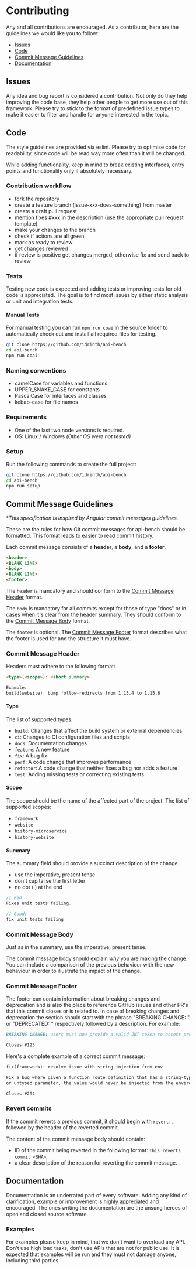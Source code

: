 # Contributing

Any and all contributions are encouraged. As a contributor,
here are the guidelines we would like you to follow:

- [Issues](#issues)
- [Code](#code)
- [Commit Message Guidelines](#commit-message-guidelines)
- [Documentation](#documentation)

## Issues

Any idea and bug report is considered a contribution. Not only do they help improving the code base, they help other people to get more use out of this framework. Please try to stick to the format of predefined issue types to make it easier to filter and handle for anyone interested in the topic.

## Code

The style guidelines are provided via eslint. Please try to optimise code for readability, since code will be read way more often than it will be changed.

While adding functionality, keep in mind to break existing interfaces, entry points and functionality only if absolutely necessary.

### Contribution workflow

- fork the repository
- create a feature branch (issue-xxx-does-something) from master
- create a draft pull request
- mention fixes #xxx in the description (use the appropriate pull request template)
- make your changes to the branch
- check if actions are all green
- mark as ready to review
- get changes reviewed
- if review is positive get changes merged, otherwise fix and send back to review

### Tests

Testing new code is expected and adding tests or improving tests for old code is appreciated. The goal is to find most issues by either static analysis or unit and integration tests.

#### Manual Tests

For manual testing you can run `npm run coai` in the source folder to automatically check out and install all required files for testing.

```bash
git clone https://github.com/idrinth/api-bench
cd api-bench
npm run coai
```

### Naming conventions

- camelCase for variables and functions
- UPPER_SNAKE_CASE for constants
- PascalCase for interfaces and classes
- kebab-case for file names

### Requirements

- One of the last two node versions is required.
- OS: Linux / Windows *(Other OS were not tested)*

### Setup

Run the following commands to create the full project:

```sh
git clone https://github.com/idrinth/api-bench
cd api-bench
npm run setup
```

## Commit Message Guidelines

**This specification is inspired by Angular commit messages guidelines.*

These are the rules for how Git commit messages for api-bench should be formatted.
This format leads to easier to read commit history.

Each commit message consists of a **header**, a **body**, and a **footer**.

```md
<header>
<BLANK LINE>
<body>
<BLANK LINE>
<footer>
```

The `header` is mandatory and should conform to the
[Commit Message Header](#commit-message-header) format.

The `body` is mandatory for all commits except for those of type "docs"
or in cases when it's clear from the header summary. They should conform
to the [Commit Message Body](#commit-message-body) format.

The `footer` is optional. The [Commit Message Footer](#commit-message-footer)
format describes what the footer is used for and the structure it must have.

### Commit Message Header

Headers must adhere to the following format:

```md
<type>(<scope>): <short summary>

Example:
build(website): bump follow-redirects from 1.15.4 to 1.15.6
```

#### Type

The list of supported types:
- `build`: Changes that affect the build system or external dependencies
- `ci`: Changes to CI configuration files and scripts
- `docs`: Documentation changes
- `feature`: A new feature
- `fix`: A bug fix
- `perf`: A code change that improves performance
- `refactor`: A code change that neither fixes a bug nor adds a feature
- `test`: Adding missing tests or correcting existing tests

#### Scope

The scope should be the name of the affected part of the project.
The list of supported scopes:

- `framework`
- `website`
- `history-microservice`
- `history-website`

#### Summary

The summary field should provide a succinct description of the change.

- use the imperative, present tense
- don't capitalise the first letter
- no dot (.) at the end

```js
// Bad:
Fixes unit tests failing.

// Good:
fix unit tests failing
```

### Commit Message Body

Just as in the summary, use the imperative, present tense.

The commit message body should explain *why* you are making the change.
You can include a comparison of the previous behaviour with the new
behaviour in order to illustrate the impact of the change.

### Commit Message Footer

The footer can contain information about breaking changes and deprecation
and is also the place to reference GitHub issues and other PR's that this
commit closes or is related to. In case of breaking changes and deprecation
the section should start with the phrase "BREAKING CHANGE: " or "DEPRECATED: "
respectively followed by a description. For example:

```md
BREAKING CHANGE: users must now provide a valid JWT token to access protected routes.

Closes #123
```

Here's a complete example of a correct commit message:

```md
fix(framework): resolve issue with string injection from env

Fix a bug where given a function route definition that has a string-typed
or untyped parameter, the value would never be injected from the environment.

Closes #294
```

### Revert commits

If the commit reverts a previous commit, it should begin with `revert:`,
followed by the header of the reverted commit.

The content of the commit message body should contain:

- ID of the commit being reverted in the following format: `This reverts commit <SHA>`,
- a clear description of the reason for reverting the commit message.

## Documentation

Documentation is an underrated part of every software. Adding any kind of clarification, example or improvement is highly appreciated and encouraged. The ones writing the documentation are the unsung heroes of open and closed source software.

### Examples

For examples please keep in mind, that we don't want to overload any API. Don't use high load tasks, don't use APIs that are not for public use. It is expected that examples will be run and they must not damage anyone, including third parties.
